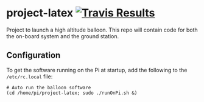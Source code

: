 project-latex [![Travis Results](https://travis-ci.org/DanGorst/project-latex.svg?branch=master)](https://travis-ci.org/DanGorst/project-latex)  
=============

Project to launch a high altitude balloon. This repo will contain code for both the on-board system and the ground station.

Configuration
-------------

To get the software running on the Pi at startup, add the following to the `/etc/rc.local` file:

```
# Auto run the balloon software
(cd /home/pi/project-latex; sudo ./runOnPi.sh &)
```
